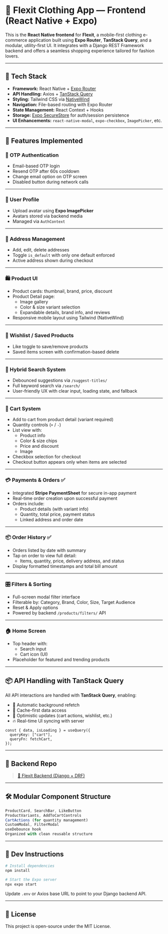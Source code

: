 # 👕 Flexit Clothing App — Frontend (React Native + Expo)

This is the **React Native frontend** for **Flexit**, a mobile-first clothing e-commerce application built using **Expo Router**, **TanStack Query**, and a modular, utility-first UI. It integrates with a Django REST Framework backend and offers a seamless shopping experience tailored for fashion lovers.

---

## 🚀 Tech Stack

- **Framework:** React Native + [Expo Router](https://expo.dev/router)
- **API Handling:** Axios + [TanStack Query](https://tanstack.com/query/latest)
- **Styling:** Tailwind CSS via [NativeWind](https://www.nativewind.dev/)
- **Navigation:** File-based routing with Expo Router
- **State Management:** React Context + Hooks
- **Storage:** [Expo SecureStore](https://docs.expo.dev/versions/latest/sdk/securestore/) for auth/session persistence
- **UI Enhancements:** `react-native-modal`, `expo-checkbox`, `ImagePicker`, etc.

---

## 🎯 Features Implemented

### 🔐 OTP Authentication

- Email-based OTP login
- Resend OTP after 60s cooldown
- Change email option on OTP screen
- Disabled button during network calls

---

### 👤 User Profile

- Upload avatar using **Expo ImagePicker**
- Avatars stored via backend media
- Managed via `AuthContext`

---

### 📍 Address Management

- Add, edit, delete addresses
- Toggle `is_default` with only one default enforced
- Active address shown during checkout

---

### 🛍️ Product UI

- Product cards: thumbnail, brand, price, discount
- Product Detail page:
  - Image gallery
  - Color & size variant selection
  - Expandable details, brand info, and reviews
- Responsive mobile layout using Tailwind (NativeWind)

---

### 💖 Wishlist / Saved Products

- Like toggle to save/remove products
- Saved items screen with confirmation-based delete

---

### 🔎 Hybrid Search System

- Debounced suggestions via `/suggest-titles/`
- Full keyword search via `/search/`
- User-friendly UX with clear input, loading state, and fallback

---

### 🛒 Cart System

- Add to cart from product detail (variant required)
- Quantity controls (`+` / `-`)
- List view with:
  - Product info
  - Color & size chips
  - Price and discount
  - Image
- Checkbox selection for checkout
- Checkout button appears only when items are selected

---

### 💳 Payments & Orders ✅

- Integrated **Stripe PaymentSheet** for secure in-app payment
- Real-time order creation upon successful payment
- Orders include:
  - Product details (with variant info)
  - Quantity, total price, payment status
  - Linked address and order date

---

### 📦 Order History ✅

- Orders listed by date with summary
- Tap on order to view full detail:
  - Items, quantity, price, delivery address, and status
- Display formatted timestamps and total bill amount

---

### 🎛️ Filters & Sorting

- Full-screen modal filter interface
- Filterable by: Category, Brand, Color, Size, Target Audience
- Reset & Apply options
- Powered by backend `/products/filters/` API

---

### 🏠 Home Screen

- Top header with:
  - Search input
  - Cart icon (UI)
- Placeholder for featured and trending products

---

## 📦 API Handling with TanStack Query

All API interactions are handled with **TanStack Query**, enabling:

* 🔁 Automatic background refetch
* 🌟 Cache-first data access
* 🚀 Optimistic updates (cart actions, wishlist, etc.)
* 🔥 Real-time UI syncing with server

```tsx
const { data, isLoading } = useQuery({
  queryKey: ["cart"],
  queryFn: fetchCart,
});
```

---

## 🔗 Backend Repo

> [🔗 Flexit Backend (Django + DRF)](https://github.com/Adi-01/Flexit-Backend)

---

## 🛠️ Modular Component Structure

```ts
ProductCard, SearchBar, LikeButton
ProductVariants, AddToCartControls
CartActions (for quantity management)
CustomModal, FilterModal
useDebounce hook
Organized with clean reusable structure
```

---

## 🧪 Dev Instructions

```bash
# Install dependencies
npm install

# Start the Expo server
npx expo start
```

Update `.env` or Axios base URL to point to your Django backend API.

---

## 📄 License

This project is open-source under the MIT License.
